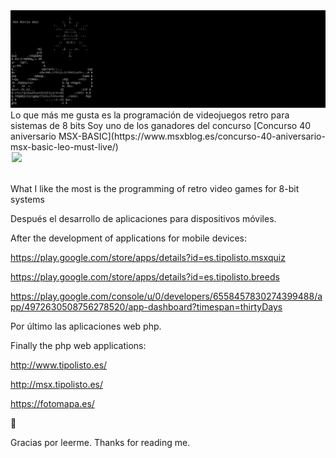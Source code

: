 <img src="title.PNG" />
Lo que más me gusta es la programación de videojuegos retro para sistemas de 8 bits
Soy uno de los ganadores del concurso [Concurso 40 aniversario MSX-BASIC](https://www.msxblog.es/concurso-40-aniversario-msx-basic-leo-must-live/)<br>

<div style="width: 500px;margin-left: auto;margin-right: auto;"><img src="taza.png"  height="200px"/></div><br>



What I like the most is the programming of retro video games for 8-bit systems

Después el desarrollo de aplicaciones para dispositivos móviles.

After the development of applications for mobile devices:

https://play.google.com/store/apps/details?id=es.tipolisto.msxquiz

https://play.google.com/store/apps/details?id=es.tipolisto.breeds

https://play.google.com/console/u/0/developers/6558457830274399488/app/4972630508756278520/app-dashboard?timespan=thirtyDays

Por último las aplicaciones web php.

Finally the php web applications:

http://www.tipolisto.es/

http://msx.tipolisto.es/

https://fotomapa.es/

 👋 
 
Gracias por leerme.
Thanks for reading me.
